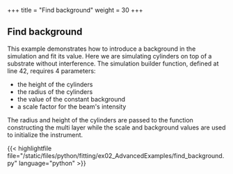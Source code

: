 +++
title = "Find background"
weight = 30
+++

## Find background

This example demonstrates how to introduce a background in the simulation and fit its value.
Here we are simulating cylinders on top of a substrate without interference. The simulation builder function, defined at line 42, requires 4 parameters:

+ the height of the cylinders
+ the radius of the cylinders
+ the value of the constant background
+ a scale factor for the beam's intensity

The radius and height of the cylinders are passed to the function constructing the multi layer
while the scale and background values are used to initialize the instrument.

{{< highlightfile file="/static/files/python/fitting/ex02_AdvancedExamples/find_background.py" language="python" >}}
